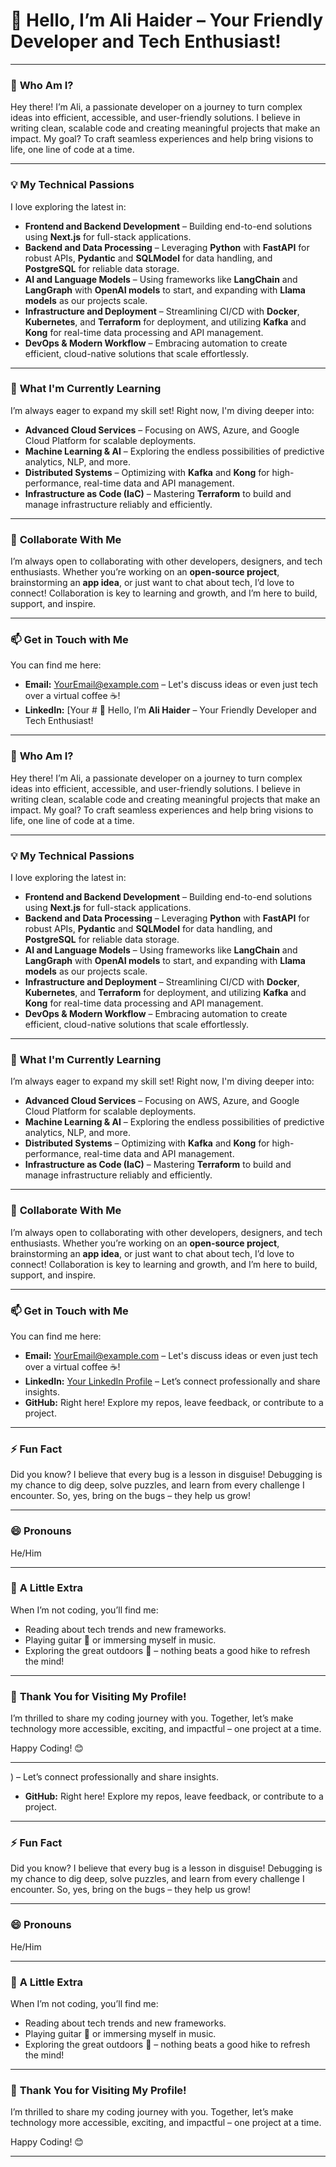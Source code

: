 # 👋 Hello, I’m **Ali Haider** – Your Friendly Developer and Tech Enthusiast!

---

### 🧭 **Who Am I?**
Hey there! I’m Ali, a passionate developer on a journey to turn complex ideas into efficient, accessible, and user-friendly solutions. I believe in writing clean, scalable code and creating meaningful projects that make an impact. My goal? To craft seamless experiences and help bring visions to life, one line of code at a time.

---

### 💡 **My Technical Passions**
I love exploring the latest in:
- **Frontend and Backend Development** – Building end-to-end solutions using **Next.js** for full-stack applications.
- **Backend and Data Processing** – Leveraging **Python** with **FastAPI** for robust APIs, **Pydantic** and **SQLModel** for data handling, and **PostgreSQL** for reliable data storage.
- **AI and Language Models** – Using frameworks like **LangChain** and **LangGraph** with **OpenAI models** to start, and expanding with **Llama models** as our projects scale.
- **Infrastructure and Deployment** – Streamlining CI/CD with **Docker**, **Kubernetes**, and **Terraform** for deployment, and utilizing **Kafka** and **Kong** for real-time data processing and API management.
- **DevOps & Modern Workflow** – Embracing automation to create efficient, cloud-native solutions that scale effortlessly.

---

### 🚀 **What I'm Currently Learning**
I’m always eager to expand my skill set! Right now, I'm diving deeper into:
- **Advanced Cloud Services** – Focusing on AWS, Azure, and Google Cloud Platform for scalable deployments.
- **Machine Learning & AI** – Exploring the endless possibilities of predictive analytics, NLP, and more.
- **Distributed Systems** – Optimizing with **Kafka** and **Kong** for high-performance, real-time data and API management.
- **Infrastructure as Code (IaC)** – Mastering **Terraform** to build and manage infrastructure reliably and efficiently.

---

### 🤝 **Collaborate With Me**
I’m always open to collaborating with other developers, designers, and tech enthusiasts. Whether you’re working on an **open-source project**, brainstorming an **app idea**, or just want to chat about tech, I’d love to connect! Collaboration is key to learning and growth, and I’m here to build, support, and inspire.

---

### 📫 **Get in Touch with Me**
You can find me here:
- **Email:** [YourEmail@example.com](alihaider372372372.com) – Let's discuss ideas or even just tech over a virtual coffee ☕!
- **LinkedIn:** [Your # 👋 Hello, I’m **Ali Haider** – Your Friendly Developer and Tech Enthusiast!

---

### 🧭 **Who Am I?**
Hey there! I’m Ali, a passionate developer on a journey to turn complex ideas into efficient, accessible, and user-friendly solutions. I believe in writing clean, scalable code and creating meaningful projects that make an impact. My goal? To craft seamless experiences and help bring visions to life, one line of code at a time.

---

### 💡 **My Technical Passions**
I love exploring the latest in:
- **Frontend and Backend Development** – Building end-to-end solutions using **Next.js** for full-stack applications.
- **Backend and Data Processing** – Leveraging **Python** with **FastAPI** for robust APIs, **Pydantic** and **SQLModel** for data handling, and **PostgreSQL** for reliable data storage.
- **AI and Language Models** – Using frameworks like **LangChain** and **LangGraph** with **OpenAI models** to start, and expanding with **Llama models** as our projects scale.
- **Infrastructure and Deployment** – Streamlining CI/CD with **Docker**, **Kubernetes**, and **Terraform** for deployment, and utilizing **Kafka** and **Kong** for real-time data processing and API management.
- **DevOps & Modern Workflow** – Embracing automation to create efficient, cloud-native solutions that scale effortlessly.

---

### 🚀 **What I'm Currently Learning**
I’m always eager to expand my skill set! Right now, I'm diving deeper into:
- **Advanced Cloud Services** – Focusing on AWS, Azure, and Google Cloud Platform for scalable deployments.
- **Machine Learning & AI** – Exploring the endless possibilities of predictive analytics, NLP, and more.
- **Distributed Systems** – Optimizing with **Kafka** and **Kong** for high-performance, real-time data and API management.
- **Infrastructure as Code (IaC)** – Mastering **Terraform** to build and manage infrastructure reliably and efficiently.

---

### 🤝 **Collaborate With Me**
I’m always open to collaborating with other developers, designers, and tech enthusiasts. Whether you’re working on an **open-source project**, brainstorming an **app idea**, or just want to chat about tech, I’d love to connect! Collaboration is key to learning and growth, and I’m here to build, support, and inspire.

---

### 📫 **Get in Touch with Me**
You can find me here:
- **Email:** [YourEmail@example.com](mailto:YourEmail@example.com) – Let's discuss ideas or even just tech over a virtual coffee ☕!
- **LinkedIn:** [Your LinkedIn Profile](https://linkedin.com/in/your-profile) – Let’s connect professionally and share insights.
- **GitHub:** Right here! Explore my repos, leave feedback, or contribute to a project.

---

### ⚡ **Fun Fact**
Did you know? I believe that every bug is a lesson in disguise! Debugging is my chance to dig deep, solve puzzles, and learn from every challenge I encounter. So, yes, bring on the bugs – they help us grow!

---

### 😄 **Pronouns**
He/Him

---

### 🌈 **A Little Extra**
When I’m not coding, you’ll find me:
- Reading about tech trends and new frameworks.
- Playing guitar 🎸 or immersing myself in music.
- Exploring the great outdoors 🌲 – nothing beats a good hike to refresh the mind!

---

### 💬 **Thank You for Visiting My Profile!**
I’m thrilled to share my coding journey with you. Together, let’s make technology more accessible, exciting, and impactful – one project at a time.

Happy Coding! 😊

---
) – Let’s connect professionally and share insights.
- **GitHub:** Right here! Explore my repos, leave feedback, or contribute to a project.

---

### ⚡ **Fun Fact**
Did you know? I believe that every bug is a lesson in disguise! Debugging is my chance to dig deep, solve puzzles, and learn from every challenge I encounter. So, yes, bring on the bugs – they help us grow!

---

### 😄 **Pronouns**
He/Him

---

### 🌈 **A Little Extra**
When I’m not coding, you’ll find me:
- Reading about tech trends and new frameworks.
- Playing guitar 🎸 or immersing myself in music.
- Exploring the great outdoors 🌲 – nothing beats a good hike to refresh the mind!

---

### 💬 **Thank You for Visiting My Profile!**
I’m thrilled to share my coding journey with you. Together, let’s make technology more accessible, exciting, and impactful – one project at a time.

Happy Coding! 😊

---
